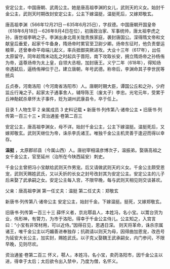 安定公主，中国唐朝、武周公主。她是唐高祖李渊的女儿，武则天的义女。始封千金公主，武则天时期改封安定公主，公主下嫁温挺，温挺死后，又嫁郑敬玄。

唐高祖李渊（566年12月21日－635年6月25日），字叔德。中国唐朝开国皇帝（618年6月18日－626年9月4日在位），初唐政治家、军事统帅，唐太祖李虎之孙，唐世祖李昞之子。李渊出身北周关陇贵族家庭，袭封唐国公。深得隋文帝和文献皇后垂爱，起家千牛备身，隋炀帝时累官至卫尉少卿。炀帝东征时，他负责督运粮草，还曾奉命平毋端儿起义，率兵抵御突厥进攻。大业十三年（617年），出任太原留守。同年趁隋末动乱之时起兵于晋阳，南下攻取长安，拥立隋炀帝之孙杨侑为帝，遥尊炀帝为太上皇，自领大丞相，加封唐王。义宁二年（618年），得知炀帝遇弑后，逼杨侑禅位于己，建立唐朝，年号武德。称帝后，李渊命其子李世民等统兵

丘贞泰，河南洛阳（今河南省洛阳市）人。唐朝时期大臣，谭国公丘和之孙，少府监丘行淹之子。起家太子通事舍人，辅导陈王（废太子）李忠。光宅元年，受累于丘神勣弑杀章怀太子事件，贬为湖州武康县令，卒于任上。

目录
1 人物生平
2 亲属成员
3 史料记载
▪ 新唐书·列传第八·诸帝公主
▪ 旧唐书·列传第一百三十三
▪ 资治通鉴·卷第二百三

安定公主，唐高祖李渊女，母不详。始封千金公主，公主下嫁温挺。温挺死后，又嫁郑敬玄。武则天继位为帝，诛杀李氏诸王。唯独千金公主机灵善于逢迎而得以幸存。

**温挺** ，太原郡祁县（今属山西）人。唐初宰相温彦博次子，温振弟。娶唐高祖之女千金公主，官至延州（治所在今陕西延安）刺史。

千金公主曾把冯小宝献给武则天作男宠。后又请做武则天的义女。千金公主颇受恩宠，武则天赐姓武氏，又以夭折的长女之封号改封其为安定公主。安定公主的儿子后来娶了武承嗣之女。安定公主每入宫，不限早晚，每与武则天相见则交谈甚欢。

父亲：唐高祖李渊
第一任丈夫：温挺
第二任丈夫：郑敬玄

新唐书·列传第八·诸帝公主
安定公主，始封千金。下嫁温挺。挺死，又嫁郑敬玄。

旧唐书·列传第一百三十三
薛怀义者，京兆鄠县人，本姓冯，名小宝。以鬻台货为业，伟形神，有膂力，为市于洛阳，得幸于千金公主侍儿。公主知之，入宫言曰：“小宝有非常材用，可以近侍。”因得召见，恩遇日深。
则天将革命，诛杀宗属诸王，唯千金公主以巧媚善进奉独存；抗疏请以则天为母，因得曲加恩宠，改邑号为延安大长公主，加实封，赐姓武氏。以子克乂娶魏王武承嗣女，内门参问，不限早晚，见则尽欢。

资治通鉴·卷第二百三
怀义，鄠人，本姓冯，名小宝，卖药洛阳市，因千金公主以进，得幸于太后；太后欲令出入禁中，乃度为僧，名怀义。